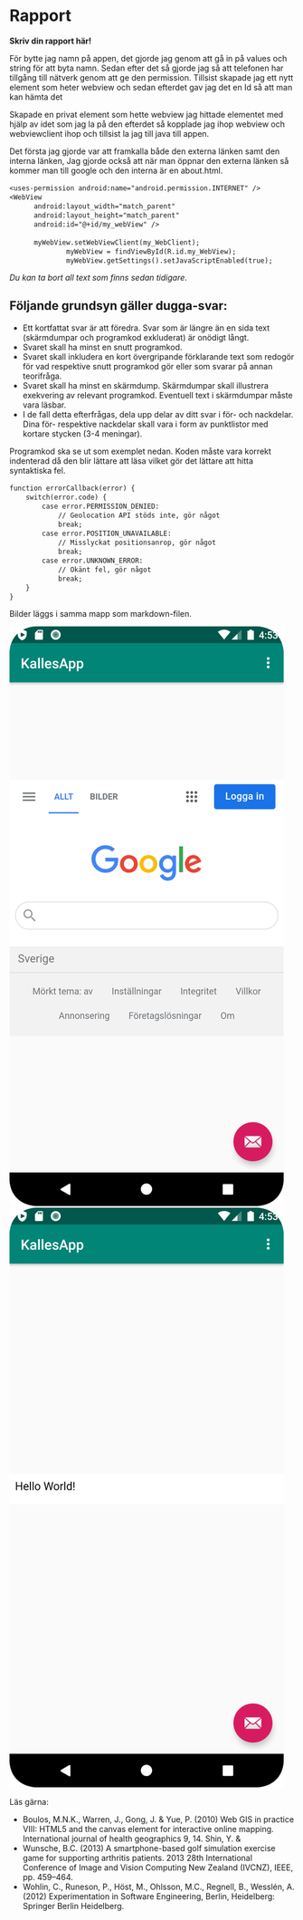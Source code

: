 
# Rapport

**Skriv din rapport här!**

För bytte jag namn på appen, det gjorde jag genom att gå in på values och string för att byta namn. Sedan efter det så gjorde jag så att
telefonen har tillgång till nätverk genom att ge den permission. Tillsist skapade jag ett nytt element som heter webview och sedan efterdet
gav jag det en Id så att man kan hämta det

Skapade en privat element som hette webview jag hittade elementet med hjälp av idet som jag la på den efterdet så kopplade jag ihop webview och webviewclient ihop
och tillsist la jag till java till appen.

Det första jag gjorde var att framkalla både den externa länken samt den interna länken,
Jag gjorde också att när man öppnar den externa länken så kommer man till google och den interna
är en about.html.

```
<uses-permission android:name="android.permission.INTERNET" />
<WebView
      android:layout_width="match_parent"
      android:layout_height="match_parent"
      android:id="@+id/my_webView" />

      myWebView.setWebViewClient(my_WebClient);
              myWebView = findViewById(R.id.my_WebView);
              myWebView.getSettings().setJavaScriptEnabled(true);

```
_Du kan ta bort all text som finns sedan tidigare_.

## Följande grundsyn gäller dugga-svar:

- Ett kortfattat svar är att föredra. Svar som är längre än en sida text (skärmdumpar och programkod exkluderat) är onödigt långt.
- Svaret skall ha minst en snutt programkod.
- Svaret skall inkludera en kort övergripande förklarande text som redogör för vad respektive snutt programkod gör eller som svarar på annan teorifråga.
- Svaret skall ha minst en skärmdump. Skärmdumpar skall illustrera exekvering av relevant programkod. Eventuell text i skärmdumpar måste vara läsbar.
- I de fall detta efterfrågas, dela upp delar av ditt svar i för- och nackdelar. Dina för- respektive nackdelar skall vara i form av punktlistor med kortare stycken (3-4 meningar).

Programkod ska se ut som exemplet nedan. Koden måste vara korrekt indenterad då den blir lättare att läsa vilket gör det lättare att hitta syntaktiska fel.

```
function errorCallback(error) {
    switch(error.code) {
        case error.PERMISSION_DENIED:
            // Geolocation API stöds inte, gör något
            break;
        case error.POSITION_UNAVAILABLE:
            // Misslyckat positionsanrop, gör något
            break;
        case error.UNKNOWN_ERROR:
            // Okänt fel, gör något
            break;
    }
}
```

Bilder läggs i samma mapp som markdown-filen.

![](Googlescreen.png)
![](Minweb.png)

Läs gärna:

- Boulos, M.N.K., Warren, J., Gong, J. & Yue, P. (2010) Web GIS in practice VIII: HTML5 and the canvas element for interactive online mapping. International journal of health geographics 9, 14. Shin, Y. &
- Wunsche, B.C. (2013) A smartphone-based golf simulation exercise game for supporting arthritis patients. 2013 28th International Conference of Image and Vision Computing New Zealand (IVCNZ), IEEE, pp. 459–464.
- Wohlin, C., Runeson, P., Höst, M., Ohlsson, M.C., Regnell, B., Wesslén, A. (2012) Experimentation in Software Engineering, Berlin, Heidelberg: Springer Berlin Heidelberg.

